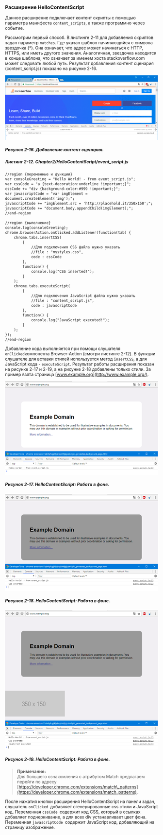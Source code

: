 ### Расширение HelloContentScript

Данное расширение подключает контент скрипты с помощью параметра манифеста `content_scripts`, а также программно через событие.

Рассмотрим первый способ. В листинге 2-11 для добавления скриптов задан параметр `matches`. Где указан шаблон начиняющийся с символа звездочка \(\*\). Она означает, что адрес может начинаться с HTTP, HTTPS, или иметь другого значения. Аналогичная, звездочка находится в конце шаблона, что означает за именем хоста stackoverflow.com может следовать любой путь. Результат добавления контент сценария \(content\_script.js\) показано на рисунке 2-16.

![Рисунок 2-16. Добавление контент сценария](/assets/figure-2-16.png)

##### Рисунок 2-16. _Добавление контент сценария._

##### Листинг 2-12. _Chapter2/HelloContentScript/event\_script.js_

```
//region {переменные и функции}
var consoleGreeting = "Hello World! - from event_script.js";
var cssCode = "a {text-decoration:underline !important;}";
cssCode += "div {background-color:#999 !important;}";
var javascriptCode = "var imgElement = document.createElement('img');";
javascriptCode += "imgElement.src = 'http://placehold.it/350x150';";
javascriptCode += "document.body.appendChild(imgElement);";
//end-region

//region {выполнение}
console.log(consoleGreeting);
chrome.browserAction.onClicked.addListener(function(tab) {
    chrome.tabs.insertCSS(
        {
            //Для подключения CSS файла нужно указать
            //file : "mystyles.css",
            code : cssCode
        },
        function() {
            console.log("CSS inserted!");
        }
    );
    chrome.tabs.executeScript(
        {
            //Для подключения JavaScript файла нужно указать
            //file : "content_script.js",
            code : javascriptCode
        },
        function() {
            console.log("JavaScript executed!");
        }
    );
});
//end-region
```

Добавление кода выполняется при помощи слушателя `onClicked`компонента Browser-Action \(смотри листинге 2-12\). В функции слушателе для вставки стилей используется метод `insertCSS`, а для JavaScript кода - `executeScript`. Результат работы расширения показан на рисунке 2-17 и 2-19, а на рисунке 2-18 добавлены только стили. За пример взята страница [www.example.org](http://www.example.org/).

![Рисунок 2-17. HelloContentScript: Работа в фоне](/assets/figure-2-17.png)

##### Рисунок 2-17. _HelloContentScript: Работа в фоне._

![Рисунок 2-18. HelloContentScript: Работа в фоне](/assets/figure-2-18.png)

##### Рисунок 2-18. _HelloContentScript: Работа в фоне._

![Рисунок 2-19. HelloContentScript: Работа в фоне](/assets/figure-2-19.png)

##### Рисунок 2-19. _HelloContentScript: Работа в фоне._

> **Примечание:**  
> Для большего ознакомления с атрибутом Match предлагаем перейти по адресу [https://developer.chrome.com/extensions/match\_patterns](https://developer.chrome.com/extensions/match_patterns).

После нажатия кнопки расширения HelloContentScript на панели задач, слушатель `onClicked `добавляет сгенерированные css стили и JavaScript код. Переменная `cssCode `содержит код CSS, который в ссылках добавляет подчеркивание, а для всех div устанавливает цвет фона. Переменная `javascriptCode `содержит JavaScript код, добавляющий на страницу изображение.

